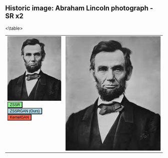 ## Historic image: Abraham Lincoln photograph - SR x2
<div class="f1_container">
    <table>
        <tr class="shadow f1_card">
            <td rowspan="1" valign="top">
                <img src="Lincoln.png"/>
                <br>
                <button onclick="change_img('Lincoln', 'ZSSR')" 
      style="font-size: 12px;background-color:lightgreen">ZSSR</button>
                <br>
                <button onclick="change_img('Lincoln', 'ZSSRGAN')"
      style="font-size: 12px;background-color:lightblue">ZSSRGAN (Ours)</button>
                <br>
                <button onclick="change_img('Lincoln', 'KERGAN')"
      style="font-size: 12px;background-color:tomato">KernelGAN</button>
            </td>
            <td valign="top">
                <img src="Lincoln_ZSSR.png" id="Lincoln switch"/>
            </td>
        </tr>
    <\table>
</div>
            
<script>
function change_img(name, method) {
  document.getElementById(name + " switch").src = "../ZSSRGAN/" + name + "_" + method + ".png";
}
</script>
